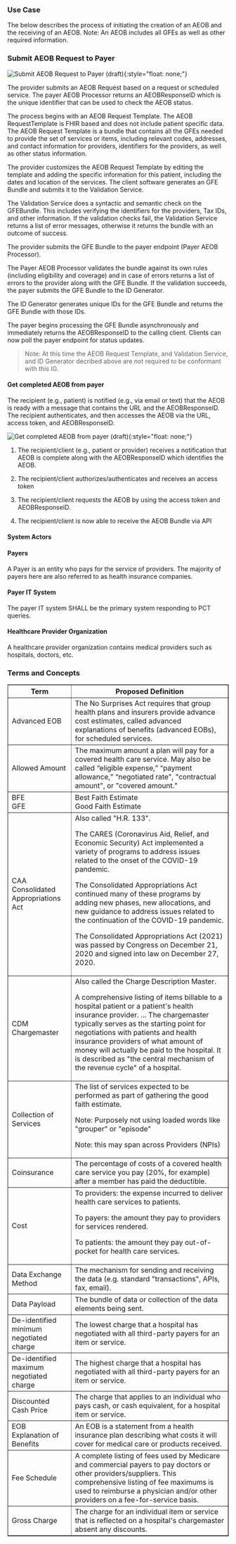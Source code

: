 ### Use Case

The below describes the process of initiating the creation of an AEOB and the receiving of an AEOB. Note: An AEOB includes all GFEs as well as other required information. 

### Submit AEOB Request to Payer

![Submit AEOB Request to Payer (draft)](SubmitAEOB.drawio.png){:style="float: none;"}

The provider submits an AEOB Request based on a request or scheduled service. The payer AEOB Processor returns an AEOBResponseID which is the unique identifier that can be used to check the AEOB status.

The process begins with an AEOB Request Template. The AEOB RequestTemplate is FHIR based and does not include patient specific data. The AEOB Request Template is a bundle that contains all the GFEs needed to provide the set of services or items, including relevant codes, addresses, and contact information for providers, identifiers for the providers, as well as other status information.   

The provider customizes the AEOB Request Template by editing the template and adding the specific information for this patient, including the dates and location of the services. The client software generates an GFE Bundle and submits it to the Validation Service.

The Validation Service does a syntactic and semantic check on the GFEBundle. This includes verifying the identifiers for the providers, Tax IDs, and other information. If the validation checks fail, the Validation Service returns a list of error messages, otherwise it returns the bundle with an outcome of success. 

The provider submits the GFE Bundle to the payer endpoint (Payer AEOB Processor).

The Payer AEOB Processor validates the bundle against its own rules (including eligibility and coverage) and in case of errors returns a list of errors to the provider along with the GFE Bundle.
If the validation succeeds, the payer submits the GFE Bundle to the ID Generator.

The ID Generator generates unique IDs for the GFE Bundle and returns the GFE Bundle with those IDs.   

The payer begins processing the GFE Bundle asynchronously and immediately returns the AEOBResponseID to the calling client. Clients can now poll the payer endpoint for status updates.

>Note: At this time the AEOB Request Template, and Validation Service, and ID Generator decribed above are not required to be conformant with this IG. 

#### Get completed AEOB from payer

The recipient (e.g., patient) is notified (e.g., via email or text) that the AEOB is ready with a message that contains the URL and the AEOBResponseID. The recipient authenticates, and then accesses the AEOB via the URL, access token, and AEOBResponseID.

 ![Get completed AEOB from payer (draft)](GetAEOB.drawio.png){:style="float: none;"}

 1. The recipient/client (e.g., patient or provider) receives a notification that AEOB is complete along with the AEOBResponseID which identifies the AEOB. 

2. The recipient/client authorizes/authenticates and receives an access token

3. The recipient/client requests the AEOB by using the access token and AEOBResponseID.

4. The recipient/client is now able to receive the AEOB Bundle via API  

#### System Actors

#### Payers
A Payer is an entity who pays for the service of providers. The majority of payers here are also referred to as health insurance companies.

#### Payer IT System
The payer IT system SHALL be the primary system responding to PCT queries.

#### Healthcare Provider Organization
A healthcare provider organization contains medical providers such as hospitals, doctors, etc.

### Terms and Concepts
<table border="1">
    <tr>
        <th><b>Term</b></th>
        <th><b>Proposed Definition</b></th>
    </tr>
    <tr>
        <td>Advanced EOB</td>
        <td>The No Surprises Act requires that group health plans and insurers provide advance cost estimates, called advanced explanations of benefits (advanced EOBs), for scheduled services.</td>
    </tr>
    <tr>
        <td>Allowed Amount</td>
        <td>The maximum amount a plan will pay for a covered health care service. May also be called “eligible expense,” “payment allowance,” “negotiated rate", "contractual amount", or "covered amount."</td>
    </tr>
    <tr>
        <td>BFE<br/>GFE</td>
        <td>Best Faith Estimate<br/>Good Faith Estimate</td>
    </tr>
    <tr>
        <td>CAA<br/>Consolidated Appropriations Act</td>
        <td>Also called "H.R. 133". <p>The CARES (Coronavirus Aid, Relief, and Economic Security) Act implemented a variety of programs to address issues related to the onset of the COVID-19 pandemic.</p>
            <p>The Consolidated Appropriations Act continued many of these programs by adding new phases, new allocations, and new guidance to address issues related to the continuation of the COVID-19 pandemic.</p>
            <p>The Consolidated Appropriations Act (2021) was passed by Congress on December 21, 2020 and signed into law on December 27, 2020.</p></td>
    </tr>
    <tr>
        <td>CDM<br/>Chargemaster</td>
        <td>Also called the Charge Description Master.<p>A comprehensive listing of items billable to a hospital patient or a patient's health insurance provider. ... The chargemaster typically serves as the starting point for negotiations with patients and health insurance providers of what amount of money will actually be paid to the hospital. It is described as "the central mechanism of the revenue cycle" of a hospital.</p></td>
    </tr>
    <tr>
        <td>Collection of Services</td>
        <td>The list of services expected to be performed as part of gathering the good faith estimate.<p>Note: Purposely not using loaded words like "grouper" or "episode"</p>
            <p>Note: this may span across Providers (NPIs)</p></td>
    </tr>
    <tr>
        <td>Coinsurance</td>
        <td>The percentage of costs of a covered health care service you pay (20%, for example) after a member has paid the deductible.</td>
    </tr>
    <tr>
        <td>Cost</td>
        <td>To providers: the expense incurred to deliver health care services to patients.<p>To payers: the amount they pay to providers for services rendered.</p>
            <p>To patients: the amount they pay out-of-pocket for health care services.</p></td>
    </tr>
    <tr>
        <td>Data Exchange Method</td>
        <td>The mechanism for sending and receiving the data (e.g. standard "transactions", APIs, fax, email).</td>
    </tr>
    <tr>
        <td>Data Payload</td>
        <td>The bundle of data or collection of the data elements being sent.</td>
    </tr>
    <tr>
        <td>De-identified minimum negotiated charge</td>
        <td>The lowest charge that a hospital has negotiated with all third-party payers for an item or service.</td>
    </tr>
    <tr>
        <td>De-identified maximum negotiated charge</td>
        <td>The highest charge that a hospital has negotiated with all third-party payers for an item or service.</td>
    </tr>
    <tr>
        <td>Discounted Cash Price</td>
        <td>The charge that applies to an individual who pays cash, or cash equivalent, for a hospital item or service.</td>
    </tr>
    <tr>
        <td>EOB<br/>Explanation of Benefits</td>
        <td>An EOB is a statement from a health insurance plan describing what costs it will cover for medical care or products received.</td>
    </tr>
    <tr>
        <td>Fee Schedule</td>
        <td>A complete listing of fees used by Medicare and commercial payers to pay doctors or other providers/suppliers. This comprehensive listing of fee maximums is used to reimburse a physician and/or other providers on a fee-for-service basis.</td>
    </tr>
    <tr>
        <td>Gross Charge</td>
        <td>The charge for an individual item or service that is reflected on a hospital's chargemaster absent any discounts.</td>
    </tr>
</table>